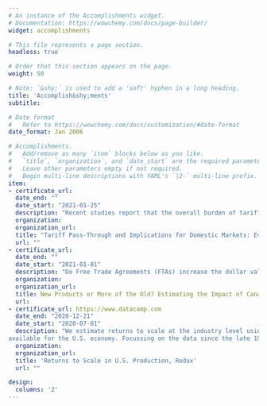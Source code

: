 ```yaml
---
# An instance of the Accomplishments widget.
# Documentation: https://wowchemy.com/docs/page-builder/
widget: accomplishments

# This file represents a page section.
headless: true

# Order that this section appears on the page.
weight: 50

# Note: `&shy;` is used to add a 'soft' hyphen in a long heading.
title: 'Accomplish&shy;ments'
subtitle:

# Date format
#   Refer to https://wowchemy.com/docs/customization/#date-format
date_format: Jan 2006

# Accomplishments.
#   Add/remove as many `item` blocks below as you like.
#   `title`, `organization`, and `date_start` are the required parameters.
#   Leave other parameters empty if not required.
#   Begin multi-line descriptions with YAML's `|2-` multi-line prefix.
item:
- certificate_url: 
  date_end: ""
  date_start: "2021-01-25"
  description: "Recent studies report that the overall burden of tariffs has entirely passed to U.S. firms and consumers in terms of higher import prices. However, using 10-digits import data from U.S. Customs for 2018-2019, we find that import prices of steel products behaved differently: First, foreign exporters have gradually decreased their prices, sharing almost 50 percent of the burden of increased tariffs for all steel products mostly determined by industrial supplies and materials. Second, the price and import elasticities for consumer steel products are substantially higher at 5 and - 8, respectively. Third, the immediate increase in prices of industrial supplies was near 100 percent, which decreased to slightly below 50 percent in the long run. The elasticity of imports increased over time to near 1 in the long run. The imports of steel products, which have moved in tandem with domestic steel consumption over the last ten years, exhibited a diverging trend after the imposition of tariffs. The steel imports had declined from 34.5 in 2017 to 26.3 million metric tons in 2019. During the same period, domestic production increased from 81.6 to 87.9 million metric tons, almost equal to the peak production the U.S. achieved in 2012 and 2014."
  organization: 
  organization_url: 
  title: "Tariff Pass-Through and Implications for Domestic Markets: Evidence from US Steel Imports"
  url: ""
- certificate_url: 
  date_end: ""
  date_start: "2021-01-01"
  description: "Do Free Trade Agreements (FTAs) increase the dollar value of already exported products–the intensive export margins? Recent literature has documented an ambiguous impact on exports of these products. I develop a framework that explains the source of ambiguous effects of FTAs on intensive export margins. I use 6-digit bilateral trade data and five FTAs to estimate the dynamic effects of the agreements on Canadian exports to its FTA partners. I first divide the pre-agreement export basket into two groups, i.e., products at positive and negative intensive margins. My difference-in-differences estimates show that (i) export value of both groups of products increases significantly in the short- and long-term for developed FTA partners. (ii) In cases where FTA partners are emerging markets, the impact is insignificant or negative in both the short- and long-term. Regression Discontinuity Design estimates also suggest that the impact of FTA on the export value of products at intensive margins depends on whether the FTA partners are emerging or developed markets."
  organization: 
  organization_url: 
  title: New Products or More of the Old? Estimating the Impact of Canadian Free Trade Agreements on Exports
  url: 
- certificate_url: https://www.datacamp.com
  date_end: "2020-12-21"
  date_start: "2020-07-01"
  description: "We estimate returns to scale at the industry level using the longest consistent dataset
available for the U.S. economy. Focussing on the data since the late 1980s, the average estimate is 1, implying constant returns. An intuitive identity linking returns to scale, the markup, and the profit rate, gives small implied average gross and value-added markups of approximately 5 and 10 percent, respectively, given our measure of the profit rate, over the past 30 years. This gross markup estimate is significantly less than the average gross markup estimates in the recent literature ranging from 30 – 40 percent during this period. Put differently, given our estimated profit rate, large markups imply strongly increasing returns, which are not evident in the aggregate data."
  organization: 
  organization_url: 
  title: 'Returns to Scale in U.S. Production, Redux'
  url: ""

design:
  columns: '2' 
---
```

